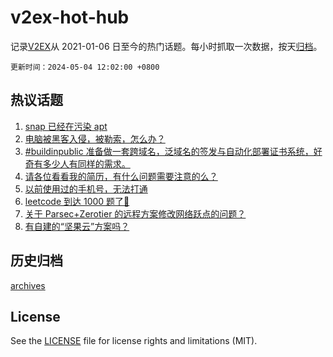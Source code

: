 # v2ex-hot-hub

 记录[V2EX](https://www.v2ex.com/)从 2021-01-06 日至今的热门话题。每小时抓取一次数据，按天[归档](archives)。

`更新时间：2024-05-04 12:02:00 +0800`

## 热议话题

1. [snap 已经在污染 apt](https://www.v2ex.com/t/1037576)
1. [电脑被黑客入侵，被勒索，怎么办？](https://www.v2ex.com/t/1037593)
1. [#buildinpublic 准备做一套跨域名，泛域名的签发与自动化部署证书系统，好奇有多少人有同样的需求。](https://www.v2ex.com/t/1037531)
1. [请各位看看我的简历，有什么问题需要注意的么？](https://www.v2ex.com/t/1037557)
1. [以前使用过的手机号，无法打通](https://www.v2ex.com/t/1037525)
1. [leetcode 到达 1000 题了🎉](https://www.v2ex.com/t/1037553)
1. [关于 Parsec+Zerotier 的远程方案修改网络跃点的问题？](https://www.v2ex.com/t/1037546)
1. [有自建的“坚果云”方案吗？](https://www.v2ex.com/t/1037585)

## 历史归档

[archives](archives)

## License

See the [LICENSE](LICENSE) file for license rights and limitations (MIT).
